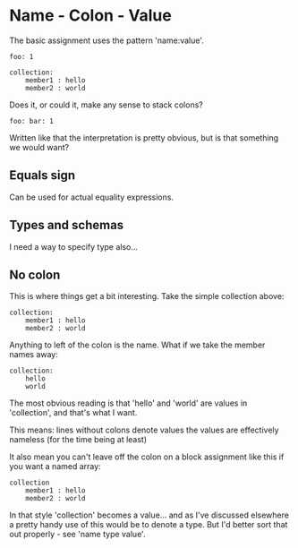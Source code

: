 
Name - Colon - Value
====================

The basic assignment uses the pattern 'name:value'.

	foo: 1

	collection:
		member1 : hello
		member2	: world


Does it, or could it, make any sense to stack colons?

	foo: bar: 1

Written like that the interpretation is pretty obvious, but is that something we would want?



Equals sign
-----------
Can be used for actual equality expressions.


Types and schemas
-----------------

I need a way to specify type also...




No colon
--------
This is where things get a bit interesting. Take the simple collection above:

	collection:
		member1 : hello
		member2	: world

Anything to left of the colon is the name. What if we take the member names away:

	collection:
		hello
		world

The most obvious reading is that 'hello' and 'world' are values in 'collection', and that's what I want.

This means:
	lines without colons denote values
	the values are effectively nameless (for the time being at least)

It also mean you can't leave off the colon on a block assignment like this if you want a named array:

	collection
		member1 : hello
		member2	: world

In that style 'collection' becomes a value... and as I've discussed elsewhere a pretty handy use of this would be to denote a type.
But I'd better sort that out properly - see 'name type value'.
